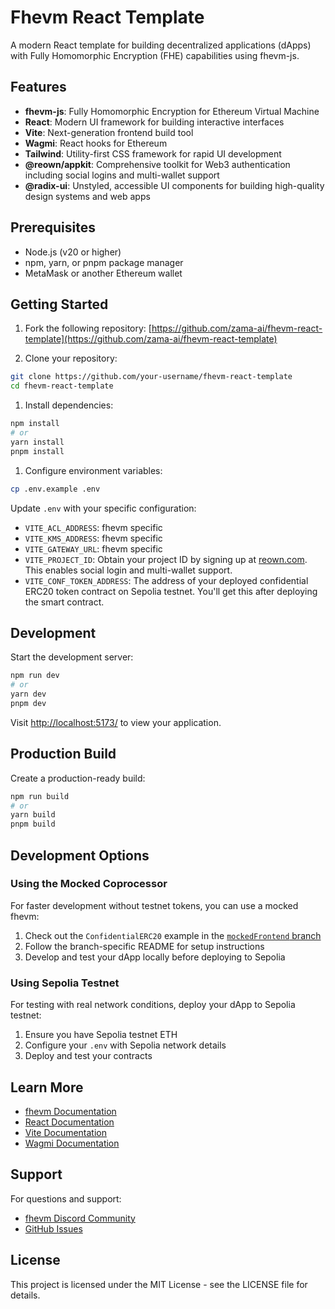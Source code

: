 # Fhevm React Template

A modern React template for building decentralized applications (dApps) with Fully Homomorphic Encryption (FHE) capabilities using fhevm-js.

## Features

- **fhevm-js**: Fully Homomorphic Encryption for Ethereum Virtual Machine
- **React**: Modern UI framework for building interactive interfaces
- **Vite**: Next-generation frontend build tool
- **Wagmi**: React hooks for Ethereum
- **Tailwind**: Utility-first CSS framework for rapid UI development
- **@reown/appkit**: Comprehensive toolkit for Web3 authentication including social logins and multi-wallet support
- **@radix-ui**: Unstyled, accessible UI components for building high-quality design systems and web apps

## Prerequisites

- Node.js (v20 or higher)
- npm, yarn, or pnpm package manager
- MetaMask or another Ethereum wallet

## Getting Started

1. Fork the following repository:
   [https://github.com/zama-ai/fhevm-react-template](https://github.com/zama-ai/fhevm-react-template)

2. Clone your repository:

```bash
git clone https://github.com/your-username/fhevm-react-template
cd fhevm-react-template
```

1. Install dependencies:

```bash
npm install
# or
yarn install
pnpm install
```

1. Configure environment variables:

```bash
cp .env.example .env
```

Update `.env` with your specific configuration:

- `VITE_ACL_ADDRESS`: fhevm specific
- `VITE_KMS_ADDRESS`: fhevm specific
- `VITE_GATEWAY_URL`: fhevm specific
- `VITE_PROJECT_ID`: Obtain your project ID by signing up at [reown.com](https://reown.com/). This enables social login and multi-wallet support.
- `VITE_CONF_TOKEN_ADDRESS`: The address of your deployed confidential ERC20 token contract on Sepolia testnet. You'll get this after deploying the smart contract.

## Development

Start the development server:

```bash
npm run dev
# or
yarn dev
pnpm dev
```

Visit [http://localhost:5173/](http://localhost:5173/) to view your application.

## Production Build

Create a production-ready build:

```bash
npm run build
# or
yarn build
pnpm build
```

## Development Options

### Using the Mocked Coprocessor

For faster development without testnet tokens, you can use a mocked fhevm:

1. Check out the `ConfidentialERC20` example in the [`mockedFrontend` branch](https://github.com/zama-ai/fhevm-react-template/tree/mockedFrontend)
2. Follow the branch-specific README for setup instructions
3. Develop and test your dApp locally before deploying to Sepolia

### Using Sepolia Testnet

For testing with real network conditions, deploy your dApp to Sepolia testnet:

1. Ensure you have Sepolia testnet ETH
2. Configure your `.env` with Sepolia network details
3. Deploy and test your contracts

## Learn More

- [fhevm Documentation](https://docs.zama.ai/fhevm)
- [React Documentation](https://reactjs.org/)
- [Vite Documentation](https://vitejs.dev/)
- [Wagmi Documentation](https://wagmi.sh/)

## Support

For questions and support:

- [fhevm Discord Community](https://discord.gg/zamaai)
- [GitHub Issues](https://github.com/zama-ai/fhevm-react-template/issues)

## License

This project is licensed under the MIT License - see the LICENSE file for details.

